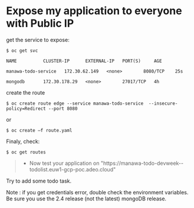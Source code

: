 # Expose my application to everyone with Public IP

get the service to expose:

```
$ oc get svc
```

```
NAME          CLUSTER-IP      EXTERNAL-IP   PORT(S)     AGE
```

```
manawa-todo-service   172.30.62.149   <none>        8080/TCP    25s
```

```
mongodb       172.30.178.29   <none>        27017/TCP   4h
```

create the route

```
$ oc create route edge --service manawa-todo-service  --insecure-policy=Redirect --port 8080
```

or

```
$ oc create –f route.yaml
```


Finaly, check:

```
$ oc get routes
```

> * Now test your application on "https://manawa-todo-devweek-<YOUR-LDAP-ID>-todolist.euw1-gcp-poc.adeo.cloud"

Try to add some todo task.


Note : if you get credentials error, double check the environment variables. Be sure you use the 2.4 release (not the latest) mongoDB release.